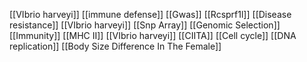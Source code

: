 [[VIbrio harveyi]]
[[immune defense]]
[[Gwas]]
[[Rcsprf1l]]
[[Disease resistance]]
[[VIbrio harveyi]]
[[Snp Array]]
[[Genomic Selection]]
[[Immunity]]
[[MHC II]]
[[VIbrio harveyi]]
[[CIITA]]
[[Cell cycle]]
[[DNA replication]]
[[Body Size Difference In The Female]]
